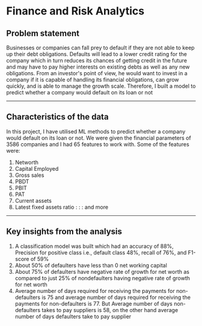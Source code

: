 # Finance and Risk Analytics

## Problem statement

Businesses or companies can fall prey to default if they are not able to keep up their debt obligations. Defaults will lead to
a lower credit rating for the company which in turn reduces its chances of getting credit in the future and may have to pay
higher interests on existing debts as well as any new obligations. From an investor's point of view, he would want to invest
in a company if it is capable of handling its financial obligations, can grow quickly, and is able to manage the growth scale. Therefore, I built a model
to predict whether a company would default on its loan or not

---
## Characteristics of the data
In this project, I have utilised ML methods to predict whether a company would default on its loan or not. We were given the financial parameters of 3586 companies
and I had 65 features to work with. Some of the features were:

1. Networth
2. Capital Employed
3. Gross sales
4. PBDT
5. PBIT
6. PAT
7. Current assets
8. Latest fixed assets ratio
:
:
:
and more

---

## Key insights from the analysis

1. A classification model was built which had an accuracy of 88%, Precision for positive class i.e., default class 48%, recall of 76%, and F1-score of 59%
2. About 50% of defaulters have less than 0 net working capital
3. About 75% of defaulters have negative rate of growth for net worth as compared to just 25% of nondefaulters having negative rate of growth for net worth
4. Average number of days required for receiving the payments for non-defaulters is 75 and average number of
days required for receiving the payments for non-defaulters is 77. But Average number of days non-defaulters
takes to pay suppliers is 58, on the other hand average number of days defaulters take to pay supplier


